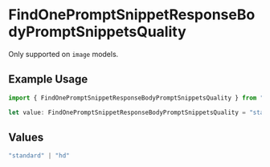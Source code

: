 # FindOnePromptSnippetResponseBodyPromptSnippetsQuality

Only supported on `image` models.

## Example Usage

```typescript
import { FindOnePromptSnippetResponseBodyPromptSnippetsQuality } from "orq-poc-typescript-multi-env-version/models/operations";

let value: FindOnePromptSnippetResponseBodyPromptSnippetsQuality = "standard";
```

## Values

```typescript
"standard" | "hd"
```